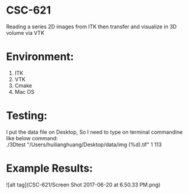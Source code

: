 # CSC-621
Reading a series 2D images from ITK then transfer and visualize in 3D volume via VTK 

# Environment:
1. ITK
2. VTK
3. Cmake
4. Mac OS

# Testing:
I put the data file on Desktop, So I need to type on terminal commandine like below command: <br />
./3Dtest "/Users/huilianghuang/Desktop/data/img (%d).tif" 1 113 <br />

# Example Results:
![alt tag](CSC-621/Screen Shot 2017-06-20 at 6.50.33 PM.png)
